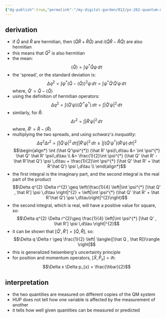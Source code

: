 ```yaml
---
{"dg-publish":true,"permalink":"/my-digital-garden/012/px-262-quantum-mechanics/c-the-basic-postulates/px-262-c7a-the-uncertainty-principle/","created":"2024-11-25T10:50:32.000+00:00","updated":"2024-11-26T01:07:28.999+00:00"}
---
```


## derivation
- if $\hat  Q$ and $\hat  R$ are hermitian, then $(\hat Q \hat R + \hat R\hat Q)$ and $i(\hat Q \hat R - \hat R\hat Q)$ are also hermitian
- this means that $\hat Q^{2}$ is also hermitian
- the mean: 
  $$\langle{\hat Q}\rangle = \int \psi^{*} \hat Q \psi\,d\tau$$
- the 'spread', or the standard deviation is: 
  $$\Delta q^{2}= \int \psi^{*}(\hat Q - \langle{\hat Q}\rangle)^{2}\psi \,d\tau = \int \psi^{*}\hat Q'\hat Q' \psi \, d\tau$$
	where, $\hat Q' = \hat Q - \langle{\hat Q}\rangle$
- using the definition of hermitian operators:
   $$\Delta q^{2}=  \int (\hat Q' \psi) (\hat Q'^{*}\psi^{*}) \, d\tau = \int |\hat Q' \psi|^{2}\,d\tau$$
- similarly, for $\hat R:$  
  $$\Delta r^{2} = \int |\hat R' \psi|^{2}\,d\tau$$
	where, $\hat R' = \hat R - \langle{\hat R}\rangle$
- multiplying the two spreads, and using *schwarz's inequality:* 
  $$\Delta q^{2} \Delta r^{2} = \int |\hat Q' \psi|^{2}\,d\tau \int |\hat R' \psi|^{2}\,d\tau \geq \left|\int (\hat Q'\psi^{*}) (\hat R' \psi)\,d\tau \right|^{2} $$
$$\begin{align*}
	\int (\hat Q'\psi^{*}) (\hat R' \psi)\,d\tau  &= \int \psi^{*} \hat Q' \hat R' \psi\,d\tau \\
	&= \frac{1}{2}\int \psi^{*} (\hat Q' \hat R' - \hat R'\hat Q') \psi \,d\tau + \frac{1}{2}\int \psi^{*} (\hat Q' \hat R' + \hat R'\hat Q') \psi \,d\tau \\
\end{align*}$$
- the first integral is the imaginary part, and the second integral is the real part of the product
$$\Delta q^{2} \Delta r^{2} \geq \left(\frac{1}{4} \left|\int \psi^{*} [\hat Q' , \hat R'] \psi \,d\tau \right|^{2} + \left|\int \psi^{*} (\hat Q' \hat R' + \hat R'\hat Q') \psi \,d\tau\right|^{2}\right)$$
- the second integral, which is real, will have a positive value for square, so: 
  $$\Delta q^{2} \Delta r^{2}\geq \frac{1}{4} \left|\int \psi^{*} [\hat Q' , \hat R'] \psi \,d\tau \right|^{2}$$
- it can be shown that $[\hat Q', \hat R'] = [\hat Q, \hat R]$, so: 
  $$\Delta q \Delta r \geq \frac{1}{2} \left| \langle{[\hat Q , \hat R]}\rangle \right|$$
- this is generalized heisenberg's uncertainty principle
- for position and momentum operators, $[\hat X, \hat P_{x}] = i\hbar:$ 
  $$\Delta x \Delta p_{x} = \frac{\hbar}{2}$$
## interpretation
- the two quantities are measured on different copies of the QM system
- HUP does not tell how one variable is affected by the measurement of another
- it tells how well given quantities can be measured or predicted